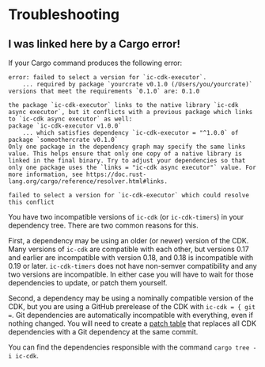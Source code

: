 # Troubleshooting

## I was linked here by a Cargo error!

If your Cargo command produces the following error:

```
error: failed to select a version for `ic-cdk-executor`.
    ... required by package `yourcrate v0.1.0 (/Users/you/yourcrate)`
versions that meet the requirements `0.1.0` are: 0.1.0

the package `ic-cdk-executor` links to the native library `ic-cdk async executor`, but it conflicts with a previous package which links to `ic-cdk async executor` as well:
package `ic-cdk-executor v1.0.0`
    ... which satisfies dependency `ic-cdk-executor = "^1.0.0` of package `someothercrate v0.1.0`
Only one package in the dependency graph may specify the same links value. This helps ensure that only one copy of a native library is linked in the final binary. Try to adjust your dependencies so that only one package uses the `links = "ic-cdk async executor"` value. For more information, see https://doc.rust-lang.org/cargo/reference/resolver.html#links.

failed to select a version for `ic-cdk-executor` which could resolve this conflict
```

You have two incompatible versions of `ic-cdk` (or `ic-cdk-timers`) in your dependency tree. There are two common reasons for this.

First, a dependency may be using an older (or newer) version of the CDK. Many versions of `ic-cdk` are compatible with each other, but versions 0.17 and earlier are incompatible with version 0.18, and 0.18 is incompatible with 0.19 or later. `ic-cdk-timers` does not have non-semver compatibility and any two versions are incompatible. In either case you will have to wait for those dependencies to update, or patch them yourself.

Second, a dependency may be using a nominally compatible version of the CDK, but you are using a GitHub prerelease of the CDK with `ic-cdk = { git =`. Git dependencies are automatically incompatible with everything, even if nothing changed. You will need to create a [patch table](https://doc.rust-lang.org/cargo/reference/overriding-dependencies.html) that replaces all CDK dependencies with a Git dependency at the same commit.

You can find the dependencies responsible with the command `cargo tree -i ic-cdk`.
